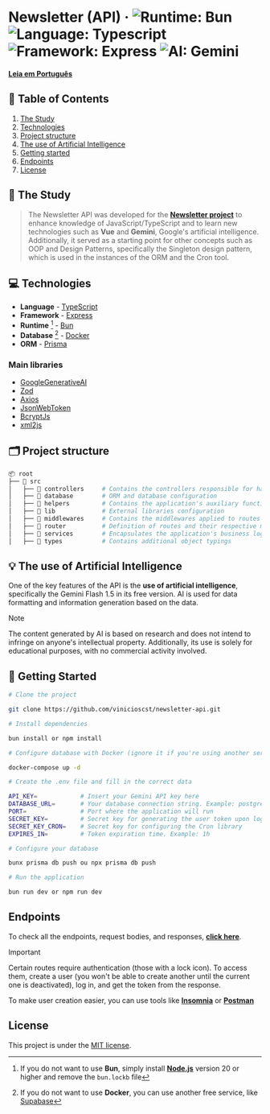 # Newsletter (API) &middot; ![Runtime: Bun](https://img.shields.io/badge/Bun-000000?logo=bun&logoColor=f5f5f5) ![Language: Typescript](https://img.shields.io/badge/Typescript-3178C6?logo=typescript&logoColor=f5f5f5) ![Framework: Express](https://img.shields.io/badge/Express-f5f5f5?logo=express&logoColor=353535) ![AI: Gemini](https://img.shields.io/badge/Google_Gemini-8E75B2?logo=googlegemini&logoColor=f5f5f5)

[**Leia em Português**](README.md)

## 🔗 Table of Contents

1. [The Study](#-the-study)
2. [Technologies](#-technologies)
3. [Project structure](#%EF%B8%8F-project-structure)
4. [The use of Artificial Intelligence](#-the-use-of-artificial-intelligence)
5. [Getting started](#-getting-started)
6. [Endpoints](#endpoints)
7. [License](#license)

## 📙 The Study

> The Newsletter API was developed for the [**Newsletter project**](https://github.com/vinicioscst/newsletter-vue) to enhance knowledge of JavaScript/TypeScript and to learn new technologies such as **Vue** and **Gemini**, Google's artificial intelligence. Additionally, it served as a starting point for other concepts such as OOP and Design Patterns, specifically the Singleton design pattern, which is used in the instances of the ORM and the Cron tool.

## 💻 Technologies

- **Language** - [TypeScript](https://www.typescriptlang.org/)
- **Framework** - [Express](https://expressjs.com/)
- **Runtime** [^1] - [Bun](https://bun.sh/)
- **Database** [^2] - [Docker](https://www.docker.com)
- **ORM** - [Prisma](https://www.prisma.io/)

> [^1]: If you do not want to use **Bun**, simply install [**Node.js**](https://nodejs.org/) version 20 or higher and remove the `bun.lockb` file
>
> [^2]: If you do not want to use **Docker**, you can use another free service, like [Supabase](https://supabase.com)

### **Main libraries**

- [GoogleGenerativeAI](https://ai.google.dev/gemini-api/docs/quickstart?lang=node)
- [Zod](https://zod.dev/)
- [Axios](https://axios-http.com/)
- [JsonWebToken](https://www.npmjs.com/package/jsonwebtoken)
- [BcryptJs](https://www.npmjs.com/package/bcryptjs)
- [xml2js](https://www.npmjs.com/package/xml2js)

## 🗂️ Project structure

```bash
📦 root
├── 📁 src
│   ├── 📁 controllers     # Contains the controllers responsible for handling client requests
│   ├── 📁 database        # ORM and database configuration
│   ├── 📁 helpers         # Contains the application's auxiliary functions
│   ├── 📁 lib             # External libraries configuration
│   ├── 📁 middlewares     # Contains the middlewares applied to routes
│   ├── 📁 router          # Definition of routes and their respective middlewares
│   ├── 📁 services        # Encapsulates the application's business logic
│   ├── 📁 types           # Contains additional object typings
```

## 💡 The use of Artificial Intelligence

One of the key features of the API is the **use of artificial intelligence**, specifically the Gemini Flash 1.5 in its free version.
AI is used for data formatting and information generation based on the data.

> [!NOTE]
> The content generated by AI is based on research and does not intend to infringe on anyone's intellectual property.
> Additionally, its use is solely for educational purposes, with no commercial activity involved.

## 🚀 Getting Started

```bash
# Clone the project

git clone https://github.com/vinicioscst/newsletter-api.git

# Install dependencies

bun install or npm install

# Configure database with Docker (ignore it if you're using another service)

docker-compose up -d

# Create the .env file and fill in the correct data

API_KEY=            # Insert your Gemini API key here
DATABASE_URL=       # Your database connection string. Example: postgresql://docker:docker@localhost:5432/newsletter_db
PORT=               # Port where the application will run
SECRET_KEY=         # Secret key for generating the user token upon login
SECRET_KEY_CRON=    # Secret key for configuring the Cron library
EXPIRES_IN=         # Token expiration time. Example: 1h

# Configure your database

bunx prisma db push ou npx prisma db push

# Run the application

bun run dev or npm run dev
```

## Endpoints

To check all the endpoints, request bodies, and responses, [**click here**](https://newsletter-api-fdpw.onrender.com/api/docs/#/).

> [!IMPORTANT]
> Certain routes require authentication (those with a lock icon). To access them, create a user (you won't be able to create another until the current one is deactivated), log in, and get the token from the response.
>
> To make user creation easier, you can use tools like [**Insomnia**](https://insomnia.rest/) or [**Postman**](https://www.postman.com/)

## License

This project is under the [MIT license](LICENSE).

